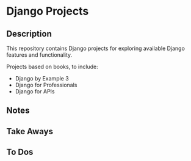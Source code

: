 # Django Projects

## Description

This repository contains Django projects for exploring available Django features and functionality.

Projects based on books, to include:

- Django by Example 3
- Django for Professionals
- Django for APIs

## Notes

## Take Aways

## To Dos
